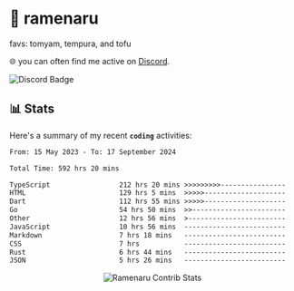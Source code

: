 # 🍜 ramenaru
favs: tomyam, tempura, and tofu

🌐 you can often find me active on [Discord](https://discordapp.com/users/503291004200157185).

![Discord Badge](https://dcbadge.vercel.app/api/shield/503291004200157185)

## 📊 Stats

Here's a summary of my recent **`coding`** activities:

<!--START_SECTION:waka-->

```txt
From: 15 May 2023 - To: 17 September 2024

Total Time: 592 hrs 20 mins

TypeScript                 212 hrs 20 mins >>>>>>>>>----------------   35.85 %
HTML                       129 hrs 5 mins  >>>>>--------------------   21.79 %
Dart                       112 hrs 55 mins >>>>>--------------------   19.06 %
Go                         54 hrs 50 mins  >>-----------------------   09.26 %
Other                      12 hrs 56 mins  >------------------------   02.18 %
JavaScript                 10 hrs 56 mins  -------------------------   01.85 %
Markdown                   7 hrs 18 mins   -------------------------   01.23 %
CSS                        7 hrs           -------------------------   01.18 %
Rust                       6 hrs 44 mins   -------------------------   01.14 %
JSON                       5 hrs 26 mins   -------------------------   00.92 %
```

<!--END_SECTION:waka-->

<div style="text-align: center;">
   <img align="center" src="https://github-readme-streak-stats.herokuapp.com/?user=Ramenaru&theme=dark&card_width=520" alt="Ramenaru Contrib Stats" />
</div>

